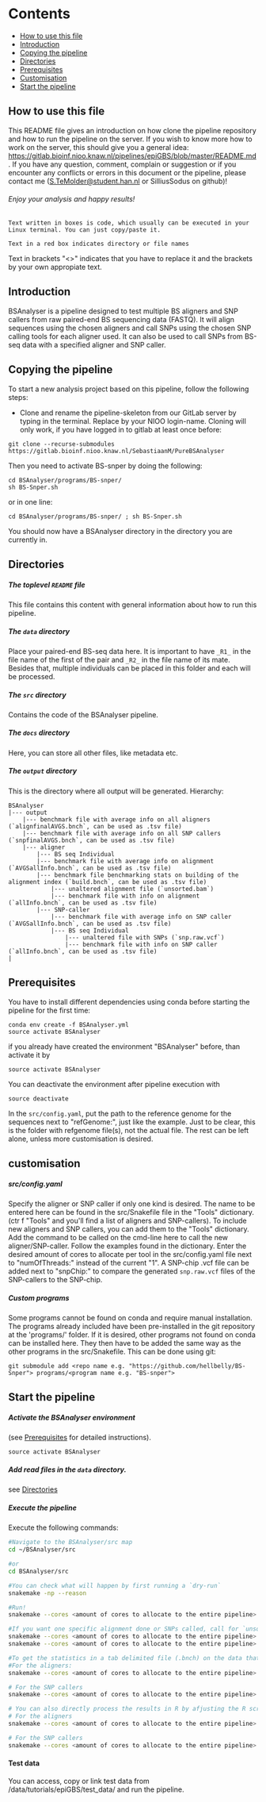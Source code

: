Contents
========

* [How to use this file](#how-to-use-this-file)
* [Introduction](#introduction)
* [Copying the pipeline](#copying-the-pipeline)
* [Directories](#directories)
* [Prerequisites](#prerequisites)
* [Customisation](#customisation)
* [Start the pipeline](#start-the-pipeline)


How to use this file
---------------------

This README file gives an introduction on how clone the pipeline repository and how to run the pipeline on the server. If you wish to know more how to work on the server, this should give you a general idea: https://gitlab.bioinf.nioo.knaw.nl/pipelines/epiGBS/blob/master/README.md.
If you have any question, comment, complain or suggestion or if you encounter any conflicts or errors in this document or the pipeline, please contact me (S.TeMolder@student.han.nl or SilliusSodus on github)!

###### Enjoy your analysis and happy results!

```
Text written in boxes is code, which usually can be executed in your Linux terminal. You can just copy/paste it.
```

`Text in a red box indicates directory or file names`

Text in brackets "<>" indicates that you have to replace it and the brackets by your own appropiate text.

Introduction
------------

BSAnalyser is a pipeline designed to test multiple BS aligners and SNP callers from raw paired-end BS sequencing data (FASTQ). It will align sequences using the chosen aligners and call SNPs using the chosen SNP calling tools for each aligner used.  It can also be used to call SNPs from BS-seq data with a specified aligner and SNP caller.


Copying the pipeline
------------------

To start a new analysis project based on this pipeline, follow the following steps:

- Clone and rename the pipeline-skeleton from our GitLab server by typing in the terminal. Replace <name> by your NIOO login-name. Cloning will only work, if you have logged in to gitlab at least once before:

```
git clone --recurse-submodules https://gitlab.bioinf.nioo.knaw.nl/SebastiaanM/PureBSAnalyser
```

Then you need to activate BS-snper by doing the following:
```
cd BSAnalyser/programs/BS-snper/
sh BS-Snper.sh
```

or in one line:
```
cd BSAnalyser/programs/BS-snper/ ; sh BS-Snper.sh
```

You should now have a BSAnalyser directory in the directory you are currently in.

Directories
--------------------------

##### The toplevel `README` file

This file contains this content with general information about how to run this pipeline.

##### The `data` directory

Place your paired-end BS-seq data here. It is important to have `_R1_` in the file name of the first of the pair and `_R2_` in the file name of its mate. Besides that, multiple individuals can be placed in this folder and each will be processed.

##### The `src` directory

Contains the code of the BSAnalyser pipeline.

##### The `docs` directory

Here, you can store all other files, like metadata etc.

##### The `output` directory

This is the directory where all output will be generated.
Hierarchy:
```
BSAnalyser
|--- output
	|--- benchmark file with average info on all aligners (`alignfinalAVGS.bnch`, can be used as .tsv file)
	|--- benchmark file with average info on all SNP callers (`snpfinalAVGS.bnch`, can be used as .tsv file)
    |--- aligner
		|--- BS seq Individual
		|--- benchmark file with average info on alignment (`AVGSallInfo.bnch`, can be used as .tsv file)
		|--- benchmark file benchmarking stats on building of the alignment index (`build.bnch`, can be used as .tsv file)
			|--- unaltered alignment file (`unsorted.bam`)
			|--- benchmark file with info on alignment (`allInfo.bnch`, can be used as .tsv file)
		|--- SNP-caller
			|--- benchmark file with average info on SNP caller (`AVGSallInfo.bnch`, can be used as .tsv file)
			|--- BS seq Individual
				|--- unaltered file with SNPs (`snp.raw.vcf`)
				|--- benchmark file with info on SNP caller (`allInfo.bnch`, can be used as .tsv file)
|
```

Prerequisites
------------------

You have to install different dependencies using conda before starting the pipeline for the first time:

```
conda env create -f BSAnalyser.yml
source activate BSAnalyser
```

if you already have created the environment "BSAnalyser" before, than activate it by

```
source activate BSAnalyser
```

You can deactivate the environment after pipeline execution with

```
source deactivate
```

In the `src/config.yaml`, put the path to the reference genome for the sequences next to "refGenome:", just like the example. Just to be clear, this is the folder with refgenome file(s), not the actual file. The rest can be left alone, unless more customisation is desired.

customisation
------------------

##### src/config.yaml
Specify the aligner or SNP caller if only one kind is desired. The name to be entered here can be found in the src/Snakefile file in the "Tools" dictionary. (ctr f "Tools" and you'll find a list of aligners and SNP-callers).
To include new aligners and SNP callers, you can add them to the "Tools" dictionary. Add the command to be called on the cmd-line here to call the new aligner/SNP-caller. Follow the examples found in the dictionary.
Enter the desired amount of cores to allocate per tool in the src/config.yaml file next to "numOfThreads:" instead of the current "1".
A SNP-chip .vcf file can be added next to "snpChip:" to compare the generated `snp.raw.vcf` files of the SNP-callers to the SNP-chip.

##### Custom programs
Some programs cannot be found on conda and require manual installation. The programs already included have been pre-installed in the git repository at the 'programs/' folder. If it is desired, other programs not found on conda can be installed here. They then have to be added the same way as the other programs in the src/Snakefile.
This can be done using git:

```
git submodule add <repo name e.g. "https://github.com/hellbelly/BS-Snper"> programs/<program name e.g. "BS-snper">
```

Start the pipeline
------------------

##### Activate the BSAnalyser environment

(see [Prerequisites](#prerequisites) for detailed instructions).
```
source activate BSAnalyser
```

##### Add read files in the `data` directory.

see [Directories](#directories)

##### Execute the pipeline

Execute the following commands:

```bash
#Navigate to the BSAnalyser/src map
cd ~/BSAnalyser/src

#or
cd BSAnalyser/src

#You can check what will happen by first running a `dry-run`
snakemake -np --reason

#Run!
snakemake --cores <amount of cores to allocate to the entire pipeline>

#If you want one specific alignment done or SNPs called, call for `unsorted.bam` or `snps.called`, e.g.:
snakemake --cores <amount of cores to allocate to the entire pipeline> ~/BSAnalyser/output/bismark/read_r1_/unsorted.bam
snakemake --cores <amount of cores to allocate to the entire pipeline> ~/BSAnalyser/output/bismark/bis-snp/read_r1_/snps.called

#To get the statistics in a tab delimited file (.bnch) on the data that was created (The alignment files (`.bam`) and SNP files (`.vcf`))
#For the aligners:
snakemake --cores <amount of cores to allocate to the entire pipeline> ~/BSAnalyser/output/alignfinalAVGS.bnch

# For the SNP callers
snakemake --cores <amount of cores to allocate to the entire pipeline> ~/BSAnalyser/output/snpfinalAVGS.bnch

# You can also directly process the results in R by afjusting the R script found in the src folder. Only do this if you understand R.
# For the aligners
snakemake --cores <amount of cores to allocate to the entire pipeline> ~/BSAnalyser/output/reports/align/final.done

# For the SNP callers
snakemake --cores <amount of cores to allocate to the entire pipeline> ~/BSAnalyser/output/reports/snp/final.done


```

#### Test data

You can access, copy or link test data from /data/tutorials/epiGBS/test_data/ and run the pipeline.
